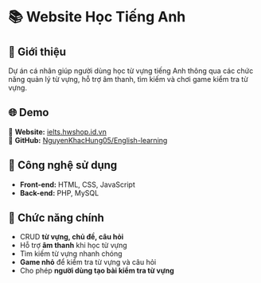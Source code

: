 
# 📚 Website Học Tiếng Anh  

## 📌 Giới thiệu  
Dự án cá nhân giúp người dùng học từ vựng tiếng Anh thông qua các chức năng quản lý từ vựng, hỗ trợ âm thanh, tìm kiếm và chơi game kiểm tra từ vựng.  

## 🌐 Demo  
🔗 **Website:** [ielts.hwshop.id.vn](https://ielts.hwshop.id.vn/)  
🔗 **GitHub:** [NguyenKhacHung05/English-learning](https://github.com/NguyenKhacHung05/English-learning)  

## 🚀 Công nghệ sử dụng  
- **Front-end:** HTML, CSS, JavaScript  
- **Back-end:** PHP, MySQL  

## 🎯 Chức năng chính  
- CRUD **từ vựng, chủ đề, câu hỏi**  
- Hỗ trợ **âm thanh** khi học từ vựng  
- Tìm kiếm từ vựng nhanh chóng  
- **Game nhỏ** để kiểm tra từ vựng và câu hỏi  
- Cho phép **người dùng tạo bài kiểm tra từ vựng**  
